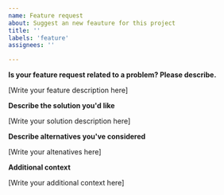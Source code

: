 ```yaml
---
name: Feature request
about: Suggest an new feauture for this project
title: ''
labels: 'feature'
assignees: ''

---
```


**Is your feature request related to a problem? Please describe.**
<!-- A clear and concise description of what the problem is. Ex. I'm always frustrated when [...] -->

[Write your feature description here]

**Describe the solution you'd like**
<!-- A clear and concise description of what you want to happen. -->

[Write your solution description here]

**Describe alternatives you've considered**
<!-- A clear and concise description of any alternative solutions or features you've considered. -->

[Write your altenatives here]

**Additional context**
<!-- Add any other context or screenshots about the feature request here. -->

[Write your additional context here]
